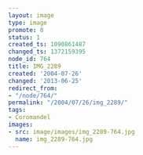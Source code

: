 ```yaml
---
layout: image
type: image
promote: 0
status: 1
created_ts: 1090861487
changed_ts: 1372159395
node_id: 764
title: IMG_2289
created: '2004-07-26'
changed: '2013-06-25'
redirect_from:
- "/node/764/"
permalink: "/2004/07/26/img_2289/"
tags:
- Coromandel
images:
- src: image/images/img_2289-764.jpg
  name: img_2289-764.jpg
---
```


